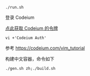 `./run.sh`

登录 Codeium

[点此获取 Codeium 的令牌](https://www.codeium.com/profile?response_type=token&redirect_uri=vim-show-auth-token&state=a&scope=openid%20profile%20email&redirect_parameters_type=query)

```
vi +'Codeium Auth'
```

参考 https://codeium.com/vim_tutorial

构建中文容器，命令如下

```
./gen.sh zh;./build.sh
```
